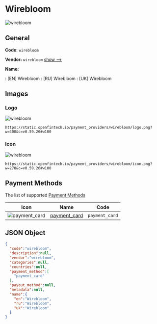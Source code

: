 
# Wirebloom 
![wirebloom](https://static.openfintech.io/payment_providers/wirebloom/logo.png?w=400&c=v0.59.26#w100)  

## General 
 
**Code:** `wirebloom` 
 
**Vendor:** `wirebloom` [show -->](/vendors/wirebloom/) 
 
**Name:** 
 
:	[EN] Wirebloom 
:	[RU] Wirebloom 
:	[UK] Wirebloom 
 

## Images 

### Logo 
 
![wirebloom](https://static.openfintech.io/payment_providers/wirebloom/logo.png?w=400&c=v0.59.26#w100)  

```
https://static.openfintech.io/payment_providers/wirebloom/logo.png?w=400&c=v0.59.26#w100
```  

### Icon 
 
![wirebloom](https://static.openfintech.io/payment_providers/wirebloom/icon.png?w=278&c=v0.59.26#w100)  

```
https://static.openfintech.io/payment_providers/wirebloom/icon.png?w=278&c=v0.59.26#w100
```  

## Payment Methods 
 
The list of supported [Payment Methods](/payment-methods/) 

|Icon|Name|Code| 
|:---:|:---:|:---:| 
|![payment_card](https://static.openfintech.io/payment_methods/payment_card/icon.svg?w=278&c=v0.59.26#w100) |[payment_card](/payment-methods/payment_card/)|`payment_card`| 
 

## JSON Object 

```json
{
  "code":"wirebloom",
  "description":null,
  "vendor":"wirebloom",
  "categories":null,
  "countries":null,
  "payment_method":[
    "payment_card"
  ],
  "payout_method":null,
  "metadata":null,
  "name":{
    "en":"Wirebloom",
    "ru":"Wirebloom",
    "uk":"Wirebloom"
  }
}
```  
